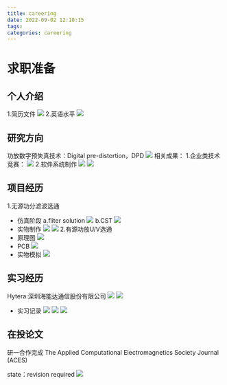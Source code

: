 ```yaml
---
title: careering
date: 2022-09-02 12:10:15
tags:
categories: careering
---
```

# 求职准备
## 个人介绍
1.简历文件
![](https://cdn.staticaly.com/gh/JC-GGBond/image-JC@master/careering/射频硬件方向+朱敬慈+兰州大学+电子信息.64s13wb0ibg0.webp)
2.英语水平
![](https://git.poker/JC-GGBond/image-JC/blob/master/careering/CET-6.1bfoe5od00f4.webp?raw=true)
## 研究方向
功放数字预失真技术：Digital pre-distortion，DPD
![](https://git.poker/JC-GGBond/image-JC/blob/master/careering/研究方向项目背景.2xurq9374rs0.webp?raw=true)
相关成果：
1.企业类技术竞赛：
![](https://git.poker/JC-GGBond/image-JC/blob/master/careering/证书.2eralrvxiihw.webp?raw=true)
2.软件系统制作
![](https://git.poker/JC-GGBond/image-JC/blob/master/careering/制作matlab软件.2ajnrdjxqkn4.webp?raw=true)
![](https://git.poker/JC-GGBond/image-JC/blob/master/careering/软著.6r80ax7ptco.webp?raw=true)
## 项目经历
1.无源功分滤波选通
* 仿真阶段
a.fliter solution
![](https://git.poker/JC-GGBond/image-JC/blob/master/careering/功分滤波filter.2iph5ob51y00.webp?raw=true)
b.CST
![](https://git.poker/JC-GGBond/image-JC/blob/master/careering/功分滤波仿真.2z39xof8vu00.webp?raw=true)
* 实物制作
![](https://git.poker/JC-GGBond/image-JC/blob/master/careering/功分滤波实物.4d5d3zpkboa0.webp?raw=true)
![](https://git.poker/JC-GGBond/image-JC/blob/master/careering/功分滤波.77nefyzbv2s0.webp?raw=true)
2.有源功放U/V选通
* 原理图
![](https://git.poker/JC-GGBond/image-JC/blob/master/careering/立创原理图.1nkk8ua6r5kw.webp?raw=true)
* PCB
![](https://git.poker/JC-GGBond/image-JC/blob/master/careering/立创PCB.5u9xfzu8c1w0.webp?raw=true)
* 实物模拟
![](https://git.poker/JC-GGBond/image-JC/blob/master/careering/立创3D.6qyknpyxrlo0.webp?raw=true)
## 实习经历
Hytera:深圳海能达通信股份有限公司
![](https://git.poker/JC-GGBond/image-JC/blob/master/careering/Hytera_intern.5ip160czi2w0.webp?raw=true)
![](https://git.poker/JC-GGBond/image-JC/blob/master/careering/Hytera_intern_JC.7dgqhg5fvv40.webp?raw=true)
* 实习记录
![](https://git.poker/JC-GGBond/image-JC/blob/master/careering/RF设备.7axgjkxu9900.webp?raw=true)
![](https://git.poker/JC-GGBond/image-JC/blob/master/careering/Intern经历.6nrxz54k5aw.webp?raw=true)
![](https://git.poker/JC-GGBond/image-JC/blob/master/careering/理论等.1i0vl2wbnw74.webp?raw=true)

## 在投论文
研一合作完成
The Applied Computational Electromagnetics Society Journal (ACES)

state：revision required
![](https://git.poker/JC-GGBond/image-JC/blob/master/careering/论文.5kkhaex1znc0.webp?raw=true)